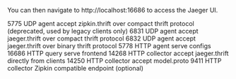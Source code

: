 You can then navigate to http://localhost:16686 to access the Jaeger UI.

5775	UDP	agent	accept zipkin.thrift over compact thrift protocol (deprecated, used by legacy clients only)
6831	UDP	agent	accept jaeger.thrift over compact thrift protocol
6832	UDP	agent	accept jaeger.thrift over binary thrift protocol
5778	HTTP	agent	serve configs
16686	HTTP	query	serve frontend
14268	HTTP	collector	accept jaeger.thrift directly from clients
14250	HTTP	collector	accept model.proto
9411	HTTP	collector	Zipkin compatible endpoint (optional)